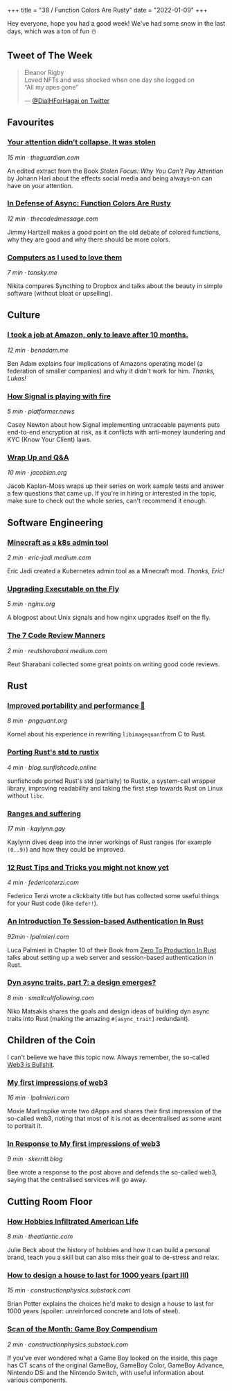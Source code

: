 +++
title = "38 / Function Colors Are Rusty"
date = "2022-01-09"
+++

Hey everyone, hope you had a good week! We've had some snow in the last days, which was a ton of fun ☃️

## Tweet of The Week

> Eleanor Rigby  
> Loved NFTs and was shocked when one day she logged on  
> “All my apes gone”
>
> — [@DialHForHagai on Twitter](https://twitter.com/DialHForHagai/status/1476693163276447748)

## Favourites
### [Your attention didn’t collapse. It was stolen](https://www.theguardian.com/science/2022/jan/02/attention-span-focus-screens-apps-smartphones-social-media)
_15 min · theguardian.com_

An edited extract from the Book _Stolen Focus: Why You Can't Pay Attention_ by Johann Hari about the effects social media and being always-on can have on your attention.

### [In Defense of Async: Function Colors Are Rusty](https://www.thecodedmessage.com/posts/async-colors/)
_12 min · thecodedmessage.com_

Jimmy Hartzell makes a good point on the old debate of colored functions, why they are good and why there should be more colors.

### [Computers as I used to love them](https://tonsky.me/blog/syncthing/)
_7 min · tonsky.me_

Nikita compares Syncthing to Dropbox and talks about the beauty in simple software (without bloat or upselling).

## Culture
### [I took a job at Amazon, only to leave after 10 months.](https://benadam.me/thoughts/my-experience-at-amazon/)
_12 min · benadam.me_

Ben Adam explains four implications of Amazons operating model (a federation of smaller companies) and why it didn't work for him. _Thanks, Lukas!_

### [How Signal is playing with fire](https://www.platformer.news/p/how-signal-is-playing-with-fire)
_5 min · platformer.news_

Casey Newton about how Signal implementing untraceable payments puts end-to-end encryption at risk, as it conflicts with anti-money laundering and KYC (Know Your Client) laws.

### [Wrap Up and Q&A](https://jacobian.org/2022/jan/6/wst-wrap-up/)
_10 min · jacobian.org_

Jacob Kaplan-Moss wraps up their series on work sample tests and answer a few questions that came up. If you're in hiring or interested in the topic, make sure to check out the whole series, can't recommend it enough.

## Software Engineering
### [Minecraft as a k8s admin tool](https://eric-jadi.medium.com/minecraft-as-a-k8s-admin-tool-cf16f890de42)
_2 min · eric-jadi.medium.com_

Eric Jadi created a Kubernetes admin tool as a Minecraft mod. _Thanks, Eric!_

### [Upgrading Executable on the Fly](https://nginx.org/en/docs/control.html)
_5 min · nginx.org_

A blogpost about Unix signals and how nginx upgrades itself on the fly.

### [The 7 Code Review Manners](https://reutsharabani.medium.com/the-7-code-review-manners-f0f0eef4d3e5)
_2 min · reutsharabani.medium.com_

Reut Sharabani collected some great points on writing good code reviews.

## Rust
### [Improved portability and performance 🦀](https://pngquant.org/rust.html)
_8 min · pngquant.org_

Kornel about his experience in rewriting `libimagequant`from C to Rust.

### [Porting Rust's std to rustix](https://blog.sunfishcode.online/port-std-to-rustix/)
_4 min · blog.sunfishcode.online_

sunfishcode ported Rust's std (partially) to Rustix, a system-call wrapper library, improving readability and taking the first step towards Rust on Linux without `libc`.

### [Ranges and suffering](https://kaylynn.gay/blog/post/rust_ranges_and_suffering)
_17 min · kaylynn.gay_

Kaylynn dives deep into the inner workings of Rust ranges (for example `(0..9)`) and how they could be improved.

### [12 Rust Tips and Tricks you might not know yet](https://federicoterzi.com/blog/12-rust-tips-and-tricks-you-might-not-know-yet/)
_4 min · federicoterzi.com_

Federico Terzi wrote a clickbaity title but has collected some useful things for your Rust code (like `defer!`).

### [An Introduction To Session-based Authentication In Rust](https://www.lpalmieri.com/posts/session-based-authentication-in-rust/#4-1-session-based-authentication)
_92min · lpalmieri.com_

Luca Palmieri in Chapter 10 of their Book from [Zero To Production In Rust](https://www.zero2prod.com) talks about setting up a web server and session-based authentication in Rust.

### [Dyn async traits, part 7: a design emerges?](https://smallcultfollowing.com/babysteps//blog/2022/01/07/dyn-async-traits-part-7)
_8 min · smallcultfollowing.com_

Niko Matsakis shares the goals and design ideas of building dyn async traits into Rust (making the amazing `#[async_trait]` redundant).

## Children of the Coin
I can't believe we have this topic now. Always remember, the so-called [Web3 is Bullshit](https://www.stephendiehl.com/blog/web3-bullshit.html).

### [My first impressions of web3](https://moxie.org/2022/01/07/web3-first-impressions.html)
_16 min · lpalmieri.com_

Moxie Marlinspike wrote two dApps and shares their first impression of the so-called web3, noting that most of it is not as decentralised as some want to portrait it.

### [In Response to My first impressions of web3](https://skerritt.blog/response-to-moxie/)
_9 min · skerritt.blog_

Bee wrote a response to the post above and defends the so-called web3, saying that the centralised services will go away.

## Cutting Room Floor
### [How Hobbies Infiltrated American Life](https://www.theatlantic.com/family/archive/2022/01/history-hobbies-america-productivity-leisure/621150/)
_8 min · theatlantic.com_

Julie Beck about the history of hobbies and how it can build a personal brand, teach you a skill but can also miss their goal to de-stress and relax.

### [How to design a house to last for 1000 years (part III)](https://constructionphysics.substack.com/p/how-to-design-a-house-to-last-for)
_15 min · constructionphysics.substack.com_

Brian Potter explains the choices he'd make to design a house to last for 1000 years (spoiler: unreinforced concrete and lots of steel).

### [Scan of the Month: Game Boy Compendium](https://scanofthemonth.com/)
_2 min · constructionphysics.substack.com_

If you've ever wondered what a Game Boy looked on the inside, this page has CT scans of the original GameBoy, GameBoy Color, GameBoy Advance, Nintendo DSi and the Nintendo Switch, with useful information about various components.